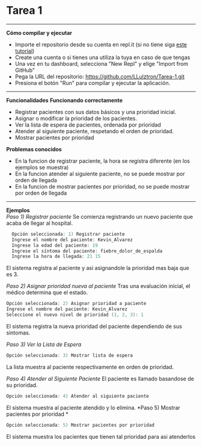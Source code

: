 
# **Tarea 1**
---
**Cómo compilar y ejecutar**

* Importe el repositorio desde su cuenta en repl.it (si no tiene siga [este tutorial](https://chartreuse-goal-d5c.notion.site/C-mo-comenzar-con-los-labs-b4dd8c7abc5a425d8f25e2eaa060e5b5?pvs=4))
* Create una cuenta o si tienes una utiliza la tuya en caso de que tengas
* Una vez en tu dashboard, selecciona "New Repl" y elige "Import from GitHub"
* Pega la URL del repositorio: https://github.com/LLulztron/Tarea-1.git
* Presiona el botón "Run" para compilar y ejecutar la aplicación.
---
**Funcionalidades**
**Funcionando correctamente**
* Registrar pacientes con sus datos básicos y una prioridad inicial.
* Asignar o modificar la prioridad de los pacientes.
* Ver la lista de espera de pacientes, ordenada por prioridad
* Atender al siguiente paciente, respetando el orden de prioridad.
* Mostrar pacientes por prioridad

**Problemas conocidos**
* En la funcion de registrar paciente, la hora se registra diferente (en los ejemplos se muestra)
* En la funcion atender al siguiente paciente, no se puede mostrar por orden de llegada
* En la funcion de mostrar pacientes por prioridad, no se puede mostrar por orden de llegada

---
**Ejemplos**  
*Paso 1) Registrar paciente*
Se comienza registrando un nuevo paciente que acaba de llegar al hospital.
````c  
  Opción seleccionada: 1) Registrar paciente
  Ingrese el nombre del paciente: Kevin_Alvarez
  Ingrese la edad del paciente: 19
  Ingrese el síntoma del paciente: fiebre_dolor_de_espalda
  Ingrese la hora de llegada: 21 15
````
El sistema registra al paciente y asi asignandole la prioridad mas baja que es 3.

*Paso 2) Asignar prioridad nueva al paciente*
Tras una evaluación inicial, el médico determina que el estado.

````c
Opción seleccionada: 2) Asignar prioridad a paciente
Ingrese el nombre del paciente: Kevin_Alvarez
Seleccione el nuevo nivel de prioridad (1, 2, 3): 1
````
El sistema registra la nueva prioridad del paciente dependiendo de sus sintomas.

*Paso 3) Ver la Lista de Espera*
````c
Opción seleccionada: 3) Mostrar lista de espera
````
La lista muestra al paciente respectivamente en orden de prioridad.

*Paso 4) Atender al Siguiente Paciente*
  El paciente es llamado basandose de su prioridad.
````c
Opción seleccionada: 4) Atender al siguiente paciente
````
El sistema muestra al paciente atendido y lo elimina.
*Paso 5) Mostrar pacientes por prioridad *
````c
Opción seleccionada: 5) Mostrar pacientes por prioridad
````
El sistema muestra los pacientes que tienen tal prioridad para asi atenderlos 
